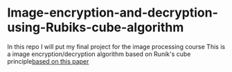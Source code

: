 # Image-encryption-and-decryption-using-Rubiks-cube-algorithm
In this repo I will put my final project for the image processing course
This is a image encryption/decryption algorithm based on Runik's cube principle[based on this paper](https://www.hindawi.com/journals/jece/2012/173931/)
